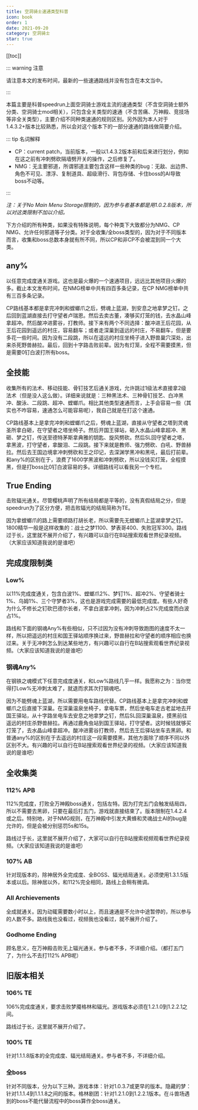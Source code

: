 ```yaml
---
title: 空洞骑士速通类型科普
icon: book
order: 1
date: 2021-09-20
category: 空洞骑士
star: true
---
```


[[toc]]

::: warning 注意

请注意本文的发布时间，最新的一些速通路线并没有包含在本文当中。

:::

本篇主要是科普speedrun上面空洞骑士游戏主流的速通类型（不含空洞骑士额外分类、空洞骑士mod相关），只包含全关类型的速通（不含苦痛、万神殿、竞技场等非全关类型），主要介绍不同种类速通的规则区别。另外因为本人对于1.4.3.2+版本比较熟悉，所以会对这个版本下的一部分速通的路线做简要介绍。

::: tip 名词解释

- CP：current patch，当前版本，一般以1.4.3.2版本前和后来进行划分，例如在这之前有冲刺劈砍隔墙劈开关的操作，之后修复了。
- NMG：无主要邪道，所谓邪道主要包含这样一些种类的bug：无敌、出边界、角色不可见、漂浮、复制道具、超级滑行、背包存储、卡住boss的AI导致boss不动等。

:::

*注：关于No Main Menu Storage限制的，因为参与者基本都是用1.0.2.8版本，所以对这类限制不加以介绍。*

下方介绍的所有种类，如果没有特殊说明，每个种类下大致都分为NMG、CP NMG、允许任何邪道等子分类。对于全收集/全boss类型的，因为对于不同版本而言，收集和boss总数本身就有所不同，所以CP和非CP不会被混到同一个大类。

## any%

以任意完成度通关游戏。这也是最火爆的一个速通项目，远远比其他项目火爆的多。截止本文发布时间，在NMG榜单中共有四百多条记录，在CP NMG榜单中共有三百多条记录。

CP路线基本都是拿完冲刺和螳螂爪之后，劈魂上蓝湖，到安息之地拿梦之钉。之后回到蓝湖直接去打守望者卢瑞恩。然后去卖古董，凑够买灯笼的钱，去水晶山峰拿超冲。然后酸冲进雾谷，打教师。接下来有两个不同选择：酸冲进王后花园，从王后花园到遥远的村庄，容易翻车；或者走深巢到遥远的村庄，不易翻车，但是要多花一些时间。因为没有二段跳，所以在遥远的村庄坐椅子进入野兽巢穴深处，出来杀死野兽赫拉。最后，回到十字路击败前辈。因为有灯笼，全程不需要摸黑，但是需要0钉白波打所有boss。

## 全技能

收集所有的法术、移动技能、骨钉技艺后通关游戏，允许跳过1级法术直接拿2级法术（但是没人这么做）。详细来说就是：三种黑法术、三种骨钉技艺、白冲黑冲、酸泳、二段跳、超冲、螳螂爪。相比其他类型速通而言，上手会容易一些（其实也不咋容易，速通怎么可能容易呢），我自己就是在打这个速通。

CP路线基本上是拿完冲刺和螳螂爪之后，劈魂上蓝湖，直接从守望者之塔到灵魂圣所拿白砸，在守望者之塔坐椅子。然后开国王驿站，砸入水晶山峰拿超冲、黑砸、梦之钉，传送至德特茅斯拿典雅的钥匙、旋风劈砍。然后SL回守望者之塔，拿黑波，打守望者，拿酸泪、二段跳。接下来就是教师、强力劈砍、白吼、野兽赫拉。然后去王国边境拿冲刺劈砍和王之印记，去深渊学黑冲和黑吼，最后打前辈。和any%的区别在于，浪费了1600学黑波和冲刺劈砍，所以没钱买灯笼，全程摸黑，但是打boss比0钉白波容易的多。详细路线可以看我另一个专栏。

## True Ending

击败辐光通关。尽管樱桃声明了所有结局都是平等的，没有真假结局之分，但是speedrun为了区分方便，把击败辐光的结局简称为TE。

因为拿螳螂爪的路上需要顺路打胡长老，所以需要先无螳螂爪上蓝湖拿梦之钉。1800精华一般是这样收集的：战士之梦1100、梦表哥400、失败冠军300。路线过于长，这里就不展开介绍了，有兴趣可以自行在B站搜索观看世界纪录视频。（大家应该知道我说的是谁吧）

## 完成度限制类

### Low%

以11%完成度通关，包含白波1%、螳螂爪2%、梦钉1%、超冲2%、守望者骑士1%、乌姆1%、三个守梦者3%，这也是游戏完成需要的最低完成度。有些人好奇为什么不修长之钉砍巴德尔长者，不拿白波拿冲刺，因为冲刺占2%完成度而白波占1%。

路线和下面的钢魂Any%有些相似，只不过因为没有冲刺导致跑图的速度不太一样，所以把遥远的村庄和国王驿站顺序换过来，野兽赫拉和守望者的顺序相应也换过来。关于无冲刺怎么到达某些地方，有兴趣可以自行在B站搜索观看世界纪录视频。（大家应该知道我说的是谁吧）

### 钢魂Any%

在钢铁之魂模式下任意完成度通关，和Low%路线几乎一样。我愿称之为：当你觉得打Low%无冲刺太难了，就退而求其次打钢魂吧。

因为不能劈魂上蓝湖，所以需要用电车路线代替。CP路线基本上是拿完冲刺和螳螂爪之后直接下深巢。在深巢温泉坐椅子，拿电车票，然后坐电车走古老盆地去开国王驿站，从十字路坐电车去安息之地拿梦之钉，然后SL回深巢温泉，摸黑前往遥远的村庄杀野兽赫拉。再通过鹿角虫站到国王驿站，打守望者。这时候钱就够买灯笼了，去水晶山峰拿超冲。酸冲进雾谷打教师，然后去王后驿站坐车去黑卵。和普通any%的区别在于去遥远的村庄这一段需要摸黑，其他方面除了顺序不同以外区别不大。有兴趣的可以自行在B站搜索观看世界纪录的视频。（大家应该知道我说的是谁吧）

## 全收集类

### 112% APB

112%完成度，打败全万神殿boss通关，包括左特。因为打完五门会触发结局四，所以不需要去黑卵，只要在最后打五门，游戏就直接结束了。版本限制在1.4.2.4或之后。特别地，对于NMG规则，在万神殿中引发大黄蜂和灵魂战士AI的bug是允许的，但是会被分别惩罚5s和15s。

路线过于长，这里就不展开介绍了，大家可以自行在B站搜索视频观看世界纪录视频。（大家应该知道我说的是谁吧）

### 107% AB

针对现版本的，除神居外全完成度、全BOSS、辐光结局通关。必须使用1.3.1.5版本或以后。除神居以外，和112%完全相同，路线上会稍有微调。

### All Archievements

全成就通关。因为动辄需要数小时以上，而且速通是不允许中途暂停的，所以参与的人数不多。路线我也没看过，视频我也没看过，就不展开介绍了。

### Godhome Ending

顾名思义，在万神殿击败无上辐光通关。参与者不多，不详细介绍。（都打五门了，为什么不去打112% APB呢）

## 旧版本相关

### 106% TE

106%完成度通关，要求击败梦魇格林和辐光。游戏版本必须在1.2.1.0到1.2.2.1之间。

路线过于长，这里就不展开介绍了。

### 100% TE

针对1.1.1.8版本的全完成度、辐光结局通关。参与者不多，不详细介绍。

### 全boss

针对不同版本，分为以下三种。游戏本体：针对1.0.3.7或更早的版本。隐藏的梦：针对1.1.1.4到1.1.1.8之间的版本。格林剧团：针对1.2.1.0到1.2.2.1版本。在斗兽场遇到的boss不能代替流程中的boss算作全boss通关。